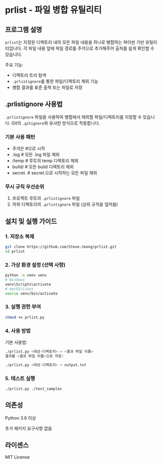 # prlist - 파일 병합 유틸리티

## 프로그램 설명

`prlist`는 지정된 디렉토리 내의 모든 파일 내용을 하나로 병합하는 파이썬 기반 유틸리티입니다. 각 파일 내용 앞에 파일 경로를 주석으로 추가해주어 출처를 쉽게 확인할 수 있습니다.

주요 기능:
- 디렉토리 트리 탐색
- `.prlistignore`를 통한 파일/디렉토리 제외 기능
- 병합 결과를 표준 출력 또는 파일로 저장

## .prlistignore 사용법

`.prlistignore` 파일을 사용하여 병합에서 제외할 파일/디렉토리를 지정할 수 있습니다. Git의 `.gitignore`와 유사한 방식으로 작동합니다.

### 기본 사용 패턴
- 주석은 #으로 시작
- .log # 모든 .log 파일 제외
- /temp # 루트의 temp 디렉토리 제외
- build/ # 모든 build 디렉토리 제외
- secret. # secret.으로 시작하는 모든 파일 제외

### 무시 규칙 우선순위
1. 프로젝트 루트의 `.prlistignore` 파일
2. 하위 디렉토리의 `.prlistignore` 파일 (상위 규칙을 덮어씀)

## 설치 및 실행 가이드

### 1. 저장소 복제
```bash
git clone https://github.com/Steve-Jeong/prlist.git
cd prlist
```
### 2. 가상 환경 설정 (선택 사항)
```bash
python -m venv venv
# Windows
venv\Scripts\activate
# macOS/Linux
source venv/bin/activate
```
### 3. 실행 권한 부여
```bash
chmod +x prlist.py
```
### 4. 사용 방법
기본 사용법:

```bash
./prlist.py <대상-디렉토리> > <결과 파일 이름>
결과를 <결과 파일 이름>으로 저장:
```
```bash
./prlist.py <대상-디렉토리> > output.txt
```
### 5. 테스트 실행
```bash
./prlist.py ./test_samples
```

## 의존성
Python 3.6 이상

추가 패키지 요구사항 없음

## 라이센스
MIT License